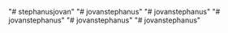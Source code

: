 "# stephanusjovan" 
"# jovanstephanus" 
"# jovanstephanus" 
"# jovanstephanus" 
"# jovanstephanus" 
"# jovanstephanus" 
